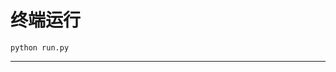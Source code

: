 # 终端运行

```shell
python run.py
```
**********************************************************************************************************************************************************************************************************************************************************************************************************************************************************************************************************************************************************************************************************************************************************************************************************************************************************************************************************************************************************************************************************************************************************************************************************************************************************************